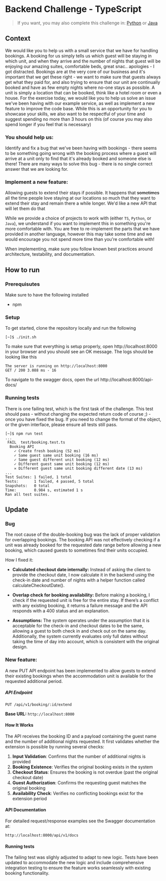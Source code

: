 # Backend Challenge - TypeScript

> If you want, you may also complete this challenge in: 
> [Python](https://github.com/limehome/backend-challenge-python)
> or
> [Java](https://github.com/limehome/backend-challenge-java)

## Context

We would like you to help us with a small service that we have for handling bookings. A booking for us simply tells us which guest will be staying in which unit, and when they arrive and the number of nights that guest will be enjoying our amazing suites, comfortable beds, great snac.. apologies - I got distracted. Bookings are at the very core of our business and it's important that we get these right - we want to make sure that guests always get what they paid for, and also trying to ensure that our unit are continually booked and have as few empty nights where no-one stays as possible. A unit is simply a location that can be booked, think like a hotel room or even a house. For the exercise today, we would like you to help us solve an issue we've been having with our example service, as well as implement a new feature to improve the code base. While this is an opportunity for you to showcase your skills, we also want to be respectful of your time and suggest spending no more than 3 hours on this (of course you may also spend longer if you feel that is necessary)

### You should help us:
Identify and fix a bug that we've been having with bookings - there seems to be something going wrong with the booking process where a guest will arrive at a unit only to find that it's already booked and someone else is there!
There are many ways to solve this bug - there is no single correct answer that we are looking for.

### Implement a new feature:
Allowing guests to extend their stays if possible. It happens that <strike>sometimes</strike> all the time people love staying at our locations so much that they want to extend their stay and remain there a while longer. We'd like a new API that will let them do that

While we provide a choice of projects to work with (either `TS`, `Python`, or `Java`), we understand if you want to implement this in something you're more comfortable with. You are free to re-implement the parts that we have provided in another language, however this may take some time and we would encourage you not spend more time than you're comfortable with!

When implementing, make sure you follow known best practices around architecture, testability, and documentation.


## How to run

### Prerequisutes

Make sure to have the following installed

- npm

### Setup


To get started, clone the repository locally and run the following

```shell
[~]$ ./init.sh
```

To make sure that everything is setup properly, open http://localhost:8000 in your browser and you should see an OK message.
The logs should be looking like this

```shell
The server is running on http://localhost:8000
GET / 200 3.088 ms - 16
```

To navigate to the swagger docs, open the url http://localhost:8000/api-docs/


### Running tests

There is one failing test, which is the first task of the challenge.
This test should pass - without changing the expected return code of course ;) - once you have fixed the bug. 
If you need to change the format of the object, or the given interface, please ensure all tests still pass.

```shell
[~]$ npm run test
...
 FAIL  test/booking.test.ts
  Booking API
    ✓ Create fresh booking (52 ms)
    ✓ Same guest same unit booking (16 ms)
    ✓ Same guest different unit booking (12 ms)
    ✓ Different guest same unit booking (12 ms)
    ✕ Different guest same unit booking different date (13 ms)
...
Test Suites: 1 failed, 1 total
Tests:       1 failed, 4 passed, 5 total
Snapshots:   0 total
Time:        0.984 s, estimated 1 s
Ran all test suites.
```

## Update

### Bug

The root cause of the double-booking bug was the lack of proper validation for overlapping bookings. The booking API was not effectively checking if a unit was already booked for the requested date range before allowing a new booking, which caused guests to sometimes find their units occupied.

How I fixed it:

- **Calculated checkout date internally:** Instead of asking the client to provide the checkout date, I now calculate it in the backend using the check-in date and number of nights with a helper function called calculateCheckoutDate().

- **Overlap check for booking availability:** Before making a booking, I check if the requested unit is free for the entire stay. If there’s a conflict with any existing booking, it returns a failure message and the API responds with a 400 status and an explanation.
- **Assumptions:** The system operates under the assumption that it is acceptable for the check-in and checkout dates to be the same, allowing a guest to both check in and check out on the same day. Additionally, the system currently evaluates only full dates without taking the time of day into account, which is consistent with the original design.

### New feature:

A new PUT API endpoint has been implemented to allow guests to extend their existing bookings when the accommodation unit is available for the requested additional period.

##### API Endpoint

```
PUT /api/v1/booking/:id/extend
```

**Base URL:** `http://localhost:8000`

#### How It Works

The API receives the booking ID and a payload containing the guest name and the number of additional nights requested. It first validates whether the extension is possible by running several checks:

1. **Input Validation**: Confirms that the number of additional nights is provided
2. **Booking Existence**: Verifies the original booking exists in the system
3. **Checkout Status**: Ensures the booking is not overdue (past the original checkout date)
4. **Guest Authorization**: Confirms the requesting guest matches the original booking
5. **Availability Check**: Verifies no conflicting bookings exist for the extension period

#### API Documentation

For detailed request/response examples see the Swagger documentation at:

```
http://localhost:8000/api/v1/docs
```

#### Running tests

The failing test was slighly adjusted to adapt to new logic.
Tests have been updated to accommodate the new logic and include comprehensive integration testing to ensure the feature works seamlessly with existing booking functionality.
